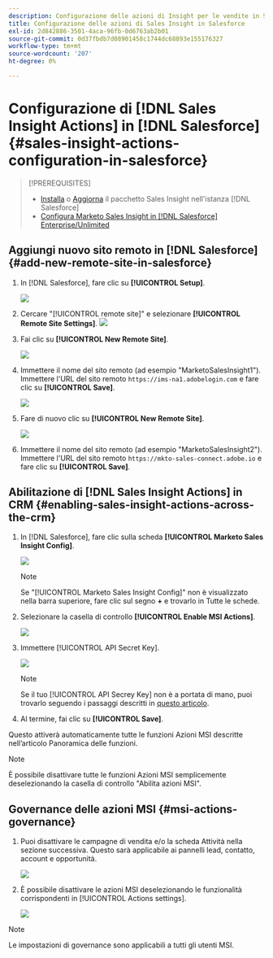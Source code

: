 ```yaml
---
description: Configurazione delle azioni di Insight per le vendite in Salesforce - Documenti Marketo - Documentazione del prodotto
title: Configurazione delle azioni di Sales Insight in Salesforce
exl-id: 2d842886-3501-4aca-96fb-0d6763ab2b01
source-git-commit: 0d37fbdb7d08901458c1744dc68893e155176327
workflow-type: tm+mt
source-wordcount: '207'
ht-degree: 0%

---
```


# Configurazione di [!DNL Sales Insight Actions] in [!DNL Salesforce] {#sales-insight-actions-configuration-in-salesforce}

>[!PREREQUISITES]
>
>* [Installa](/help/marketo/product-docs/marketo-sales-insight/msi-for-salesforce/installation/install-marketo-sales-insight-package-in-salesforce-appexchange.md) o [Aggiorna](/help/marketo/product-docs/marketo-sales-insight/msi-for-salesforce/upgrading/upgrading-your-msi-package.md) il pacchetto Sales Insight nell&#39;istanza [!DNL Salesforce]
>* [Configura Marketo Sales Insight in [!DNL Salesforce] Enterprise/Unlimited](/help/marketo/product-docs/marketo-sales-insight/msi-for-salesforce/configuration/configure-marketo-sales-insight-in-salesforce-enterprise-unlimited.md)

## Aggiungi nuovo sito remoto in [!DNL Salesforce] {#add-new-remote-site-in-salesforce}

1. In [!DNL Salesforce], fare clic su **[!UICONTROL Setup]**.

   ![](assets/msi-actions-configuration-in-salesforce-1.png)

1. Cercare &quot;[!UICONTROL remote site]&quot; e selezionare **[!UICONTROL Remote Site Settings]**.
   ![](assets/msi-actions-configuration-in-salesforce-2.png)

1. Fai clic su **[!UICONTROL New Remote Site]**.

   ![](assets/msi-actions-configuration-in-salesforce-3.png)

1. Immettere il nome del sito remoto (ad esempio &quot;MarketoSalesInsight1&quot;). Immettere l&#39;URL del sito remoto `https://ims-na1.adobelogin.com` e fare clic su **[!UICONTROL Save]**.

   ![](assets/msi-actions-configuration-in-salesforce-4.png)

1. Fare di nuovo clic su **[!UICONTROL New Remote Site]**.

   ![](assets/msi-actions-configuration-in-salesforce-4a.png)

1. Immettere il nome del sito remoto (ad esempio &quot;MarketoSalesInsight2&quot;). Immettere l&#39;URL del sito remoto `https://mkto-sales-connect.adobe.io` e fare clic su **[!UICONTROL Save]**.

## Abilitazione di [!DNL Sales Insight Actions] in CRM {#enabling-sales-insight-actions-across-the-crm}

1. In [!DNL Salesforce], fare clic sulla scheda **[!UICONTROL Marketo Sales Insight Config]**.

   ![](assets/msi-actions-configuration-in-salesforce-5.png)

   >[!NOTE]
   >
   >Se &quot;[!UICONTROL Marketo Sales Insight Config]&quot; non è visualizzato nella barra superiore, fare clic sul segno **+** e trovarlo in Tutte le schede.

1. Selezionare la casella di controllo **[!UICONTROL Enable MSI Actions]**.

   ![](assets/msi-actions-configuration-in-salesforce-6.png)

1. Immettere [!UICONTROL API Secret Key].

   ![](assets/msi-actions-configuration-in-salesforce-7.png)

   >[!NOTE]
   >
   >Se il tuo [!UICONTROL API Secrey Key] non è a portata di mano, puoi trovarlo seguendo i passaggi descritti in [questo articolo](/help/marketo/product-docs/marketo-sales-insight/msi-for-salesforce/configuration/configure-marketo-sales-insight-in-salesforce-enterprise-unlimited.md).

1. Al termine, fai clic su **[!UICONTROL Save]**.

Questo attiverà automaticamente tutte le funzioni Azioni MSI descritte nell’articolo Panoramica delle funzioni.

>[!NOTE]
>
>È possibile disattivare tutte le funzioni Azioni MSI semplicemente deselezionando la casella di controllo &quot;Abilita azioni MSI&quot;.

## Governance delle azioni MSI {#msi-actions-governance}

1. Puoi disattivare le campagne di vendita e/o la scheda Attività nella sezione successiva. Questo sarà applicabile ai pannelli lead, contatto, account e opportunità.

   ![](assets/msi-actions-configuration-in-salesforce-8.png)

1. È possibile disattivare le azioni MSI deselezionando le funzionalità corrispondenti in [!UICONTROL Actions settings].

   ![](assets/msi-actions-configuration-in-salesforce-9.png)

>[!NOTE]
>
>Le impostazioni di governance sono applicabili a tutti gli utenti MSI.
